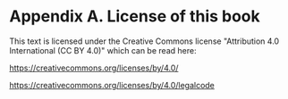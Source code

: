 # Appendix A. License of this book

This text is licensed under the Creative Commons license 
"Attribution 4.0 International (CC BY 4.0)" which can be read here:

https://creativecommons.org/licenses/by/4.0/

https://creativecommons.org/licenses/by/4.0/legalcode